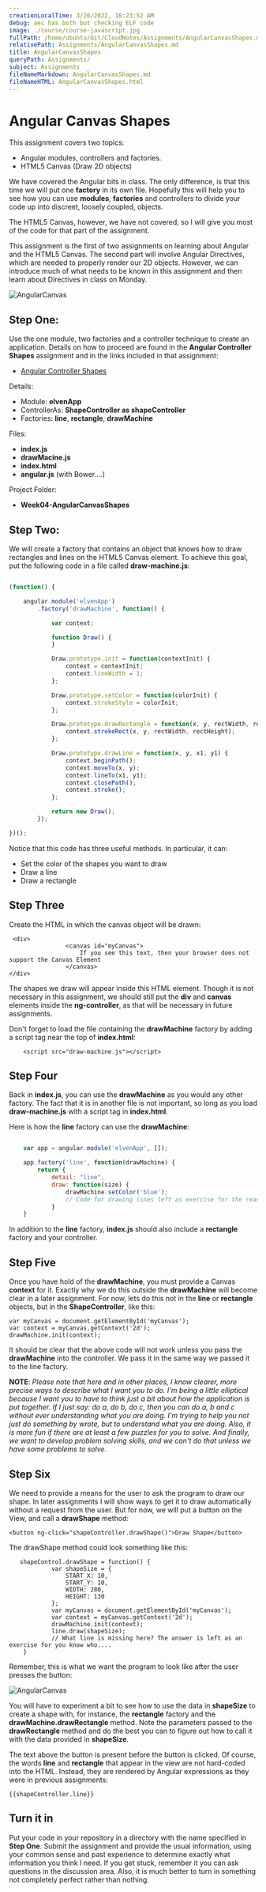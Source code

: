```yaml
---
creationLocalTime: 3/26/2022, 10:23:52 AM
debug: aec has both but checking ELF code
image: ./course/course-javascript.jpg
fullPath: /home/ubuntu/Git/CloudNotes/Assignments/AngularCanvasShapes.md
relativePath: Assignments/AngularCanvasShapes.md
title: AngularCanvasShapes
queryPath: Assignments/
subject: Assignments
fileNameMarkdown: AngularCanvasShapes.md
fileNameHTML: AngularCanvasShapes.html
---
```



<!-- toc -->
<!-- tocstop -->

# Angular Canvas Shapes

This assignment covers two topics:

- Angular modules, controllers and factories. 
- HTML5 Canvas (Draw 2D objects)

We have covered the Angular bits in class. The only difference, is that this time we will put one **factory** in its own file. Hopefully this will help you to see how you can use **modules**, **factories** and controllers to divide your code up into discreet, loosely coupled, objects.

The HTML5 Canvas, however, we have not covered, so I will give you most of the code for that part of the assignment.

This assignment is the first of two assignments on learning about Angular and the HTML5 Canvas. The second part will involve Angular Directives, which are needed to properly render our 2D objects. However, we can introduce much of what needs to be known in this assignment and then learn about Directives in class on Monday.

![AngularCanvas](https://drive.google.com/uc?id=0B25UTAlOfPRGenp0eVJOc1lFSjQ)

## Step One:

Use the one module, two factories and a controller technique to create an application. Details on how to proceed are found in the **Angular Controller Shapes** assignment and in the links included in that assignment:

- [Angular Controller Shapes][angShapes]

Details:

- Module: **elvenApp**
- ControllerAs: **ShapeController as shapeController**
- Factories: **line**, **rectangle**, **drawMachine**

Files:

- **index.js**
- **drawMacine.js**
- **index.html**
- **angular.js** (with Bower....)

Project Folder:

- **Week04-AngularCanvasShapes**

[angShapes]:http://www.ccalvert.net/books/CloudNotes/Assignments/AngularControllerShapes.html

## Step Two:

We will create a factory that contains an object that knows how to draw rectangles and lines on the HTML5 Canvas element.  To achieve this goal, put the following code in a file called **draw-machine.js**:
 
```JavaScript

(function() {

    angular.module('elvenApp')
        .factory('drawMachine', function() {

            var context;

            function Draw() {
            }

            Draw.prototype.init = function(contextInit) {
                context = contextInit;
                context.lineWidth = 1;
            };

            Draw.prototype.setColor = function(colorInit) {
                context.strokeStyle = colorInit;
            };

            Draw.prototype.drawRectangle = function(x, y, rectWidth, rectHeight) {
                context.strokeRect(x, y, rectWidth, rectHeight);
            };

            Draw.prototype.drawLine = function(x, y, x1, y1) {
                context.beginPath();
                context.moveTo(x, y);
                context.lineTo(x1, y1);
                context.closePath();
                context.stroke();
            };

            return new Draw();
        });

})();

```

Notice that this code has three useful methods. In particular, it can:

- Set the color of the shapes you want to draw
- Draw a line
- Draw a rectangle

## Step Three

Create the HTML in which the canvas object will be drawn:

```
 <div>
                <canvas id="myCanvas">
                    If you see this text, then your browser does not support the Canvas Element
                </canvas>
</div>
```

The shapes we draw will appear inside this HTML element. Though it is not necessary in this assignment, we should still put the **div** and **canvas** elements inside the **ng-controller**, as that will be necessary in future assignments.

Don't forget to load the file containing the **drawMachine** factory by adding a script tag near the top of **index.html**:

```
    <script src="draw-machine.js"></script>
```


## Step Four

Back in **index.js**,  you can use the **drawMachine** as you would any other factory. The fact that it is in another file is not important, so long as you load **draw-machine.js** with a script tag in **index.html**. 

Here is how the **line** factory can use the **drawMachine**:

```javascript

    var app = angular.module('elvenApp', []);

    app.factory('line', function(drawMachine) {
        return {
            detail: "line",
            draw: function(size) {
                drawMachine.setColor('blue');
                // Code for drawing lines left as exercise for the reader...
            }
    }
``` 

In addition to the **line** factory, **index.js** should also include a **rectangle** factory and your controller.

## Step Five

Once you have hold of the **drawMachine**, you must provide a Canvas **context** for it. Exactly why we do this outside the **drawMachine** will become clear in a later assignment. For now, lets do this not in the **line** or **rectangle** objects, but in the **ShapeController**, like this:

```
var myCanvas = document.getElementById('myCanvas');
var context = myCanvas.getContext('2d');
drawMachine.init(context);
```

It should be clear that the above code will not work unless you pass the **drawMachine** into the controller. We pass it in the same way we passed it to the line factory.

**NOTE**: *Please note that here and in other places, I know clearer, more precise ways to describe what I want you to do. I'm being a little elliptical because I want you to have to think just a bit about how the application is put together. If I just say: do a, do b, do c, then you can do a, b and c without ever understanding what you are doing. I'm trying to help you not just do something by wrote, but to understand what you are doing. Also, it is more fun if there are at least a few puzzles for you to solve. And finally, we want to develop problem solving skills, and we can't do that unless we have some problems to solve.* 

## Step Six

We need to provide a means for the user to ask the program to draw our shape. In later assignments I will show ways to get it to draw automatically without a request from the user. But for now, we will put a button on the View, and call a **drawShape** method:

    <button ng-click="shapeController.drawShape()">Draw Shape</button>

The drawShape method could look something like this:

```
   shapeControl.drawShape = function() {
            var shapeSize = {
                START_X: 10,
                START_Y: 10,
                WIDTH: 280,
                HEIGHT: 130
            };
            var myCanvas = document.getElementById('myCanvas');
            var context = myCanvas.getContext('2d');
            drawMachine.init(context);
            line.draw(shapeSize);
            // What line is missing here? The answer is left as an exercise for you know who....
    }
```

Remember, this is what we want the program to look like after the user presses the button:

![AngularCanvas](https://drive.google.com/uc?id=0B25UTAlOfPRGenp0eVJOc1lFSjQ)

You will have to experiment a bit to see how to use the data in **shapeSize** to create a shape with, for instance, the **rectangle** factory and the **drawMachine.drawRectangle** method. Note the parameters passed to the **drawRectangle** method and do the best you can to figure out how to call it with the data provided in **shapeSize**.

The text above the button is present before the button is clicked. Of course, the words **line** and **rectangle** that appear in the view are not hard-coded into the HTML. Instead, they are rendered by Angular expressions as they were in previous assignments:

    {{shapeController.line}} 

## Turn it in 

Put your code in your repository in a directory with the name specified in **Step One**. Submit the assignment and provide the usual information, using your common sense and past experience to determine exactly what information you think I need. If you get stuck, remember it you can ask questions in the discussion area. Also, it is much better to turn in something not completely perfect rather than nothing.